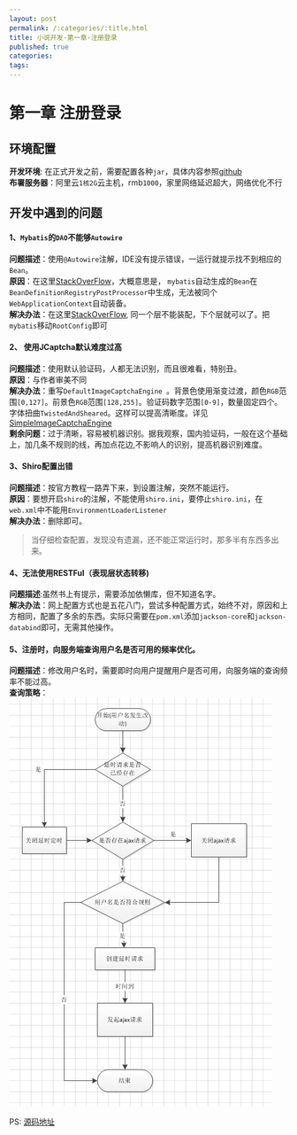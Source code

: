 ```yaml
---
layout: post
permalink: /:categories/:title.html
title: 小说开发-第一章-注册登录
published: true
categories:
tags:
---
```


# 第一章 注册登录

## 环境配置
**开发环境**: 在正式开发之前，需要配置各种`jar`，具体内容参照[github](https://github.com/isghost/Re-Novel)    
**布署服务器**：阿里云`1核2G`云主机，rmb`1000`，家里网络延迟超大，网络优化不行    

## 开发中遇到的问题
#### 1、`Mybatis`的`DAO`不能够`Autowire`
**问题描述**：使用`@Autowire`注解，IDE没有提示错误，一运行就提示找不到相应的`Bean`。    
**原因**：在这里[StackOverFlow](https://stackoverflow.com/questions/8999597/mybatis-spring-configuration-cant-autowire-mapper-beans)，大概意思是， `mybatis`自动生成的`Bean`在`BeanDefinitionRegistryPostProcessor`中生成，无法被同个`WebApplicationContext`自动装备。    
**解决办法**：在这里[StackOverFlow](https://stackoverflow.com/questions/35258758/getservletconfigclasses-vs-getrootconfigclasses-when-extending-abstractannot), 同一个层不能装配，下个层就可以了。把`mybatis`移动`RootConfig`即可

#### 2、 使用JCaptcha默认难度过高
**问题描述**：使用默认验证码，人都无法识别，而且很难看，特别丑。    
**原因**：与作者审美不同    
**解决办法**：重写`DefaultImageCaptchaEngine `。背景色使用渐变过渡，颜色`RGB`范围`[0,127]`。前景色`RGB`范围`[128,255]`。验证码数字范围`[0-9]`，数量固定四个。字体扭曲`TwistedAndSheared`。这样可以提高清晰度。详见[SimpleImageCaptchaEngine](https://github.com/isghost/Re-Novel/blob/master/src/main/java/www/ccyblog/novel/modules/account/service/SimpleImageCaptchaEngine.java)    
**剩余问题**：过于清晰，容易被机器识别。据我观察，国内验证码，一般在这个基础上，加几条不规则的线，再加点花边,不影响人的识别，提高机器识别难度。    

#### 3、Shiro配置出错
**问题描述**：按官方教程一路弄下来，到设置注解，突然不能运行。    
**原因**：要想开启`shiro`的注解，不能使用`shiro.ini`，要停止`shiro.ini`，在`web.xml`中不能用`EnvironmentLoaderListener`    
**解决办法**：删除即可。    
> 当仔细检查配置，发现没有遗漏，还不能正常运行时，那多半有东西多出来。

#### 4、无法使用RESTFul（表现层状态转移)
**问题描述**:虽然书上有提示，需要添加依懒库，但不知道名字。    
**解决办法**：网上配置方式也是五花八门，尝试多种配置方式，始终不对，原因和上方相同，配置了多余的东西。实际只需要在`pom.xml`添加`jackson-core`和`jackson-databind`即可，无需其他操作。    

#### 5、注册时，向服务端查询用户名是否可用的频率优化。
**问题描述**：修改用户名时，需要即时向用户提醒用户是否可用，向服务端的查询频率不能过高。    
**查询策略**：![流程图](/images/novel/liucheng.png)    

PS: [源码地址](https://github.com/isghost/Re-Novel)
